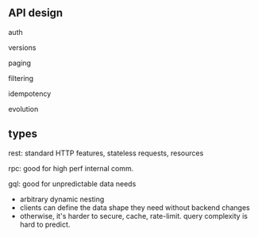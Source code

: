 ---
---
## API design

auth

versions

paging 

filtering 

idempotency 

evolution 


## types 
rest: standard HTTP features, stateless requests, resources

rpc: good for high perf internal comm.

gql: good for unpredictable data needs 
- arbitrary dynamic nesting
- clients can define the data shape they need without backend changes
- otherwise, it's harder to secure, cache, rate-limit. query complexity is hard to predict. 

